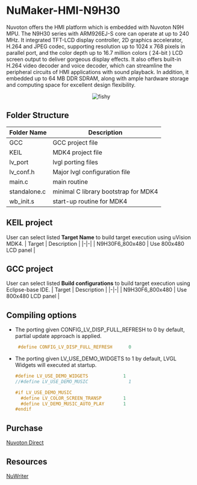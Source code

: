 # **NuMaker-HMI-N9H30**

Nuvoton offers the HMI platform which is embedded with Nuvoton N9H MPU. The N9H30 series with ARM926EJ-S core can operate at up to 240 MHz. It integrated TFT-LCD display controller, 2D graphics accelerator, H.264 and JPEG codec, supporting resolution up to 1024 x 768 pixels in parallel port, and the color depth up to 16.7 million colors ( 24-bit ) LCD screen output to deliver gorgeous display effects. It also offers built-in H.264 video decoder and voice decoder, which can streamline the peripheral circuits of HMI applications with sound playback. In addition, it embedded up to 64 MB DDR SDRAM, along with ample hardware storage and computing space for excellent design flexibility.

<p align="center">
<img src="https://direct.nuvoton.com/609-large_default/numaker-hmi-n9h30.jpg" alt="fishy" class="bg-primary">
</p>

## **Folder Structure**

| Folder Name | Description |
|-|-|
| GCC | GCC project file |
| KEIL | MDK4 project file |
| lv_port | lvgl porting files |
| lv_conf.h | Major lvgl configuration file |
| main.c | main routine |
| standalone.c | minimal C library bootstrap for MDK4 |
| wb_init.s | start-up routine for MDK4 |

## **KEIL project**

User can select listed **Target Name** to build target execution using uVision MDK4.
| Target | Description |
|-|-|
| N9H30F6_800x480 | Use 800x480 LCD panel |

## **GCC project**

User can select listed **Build configurations** to build target execution using Eclipse-base IDE.
| Target | Description |
|-|-|
| N9H30F6_800x480 | Use 800x480 LCD panel |

## **Compiling options**

- The porting given CONFIG_LV_DISP_FULL_REFRESH to 0 by default, partial update approach is applied.

  ```c
   #define CONFIG_LV_DISP_FULL_REFRESH      0
  ```

- The porting given LV_USE_DEMO_WIDGETS to 1 by default, LVGL Widgets will executed at startup.

  ```c
  #define LV_USE_DEMO_WIDGETS             1
  //#define LV_USE_DEMO_MUSIC               1

  #if LV_USE_DEMO_MUSIC
    #define LV_COLOR_SCREEN_TRANSP        1
    #define LV_DEMO_MUSIC_AUTO_PLAY       1
  #endif
  ```

## **Purchase**

[Nuvoton Direct](https://direct.nuvoton.com/en/numaker-hmi-n9h30)

## **Resources**

[NuWriter](https://github.com/OpenNuvoton/NUC970_NuWriter)

